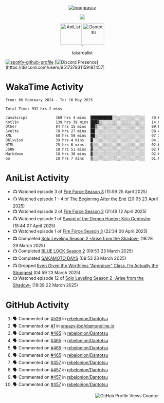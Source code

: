 <div align="center">
<a href="https://github.com/kawarimidoll/typograssy">
    <img alt="typograssy" src="https://typograssy.deno.dev/api?text=%E3%82%B8%E3%83%A7%E3%83%B3%E3%81%A7%E3%81%99%E3%80%82%E3%81%93%E3%82%93%E3%81%AB%E3%81%A1%E3%81%AF%20%20%5E%5E%20sup%20iam%20ibo%20--&&l0=none&l1=82d9d0&l2=027353&l3=038c4c&l4=01402e&bg=none&frame=none&speed=100&comment=">
</a>
</div>
<p align="center">
  <a href="https://skillicons.dev">
    <img src="https://skillicons.dev/icons?i=kotlin,figma,obsidian,androidstudio,vscode,css,html" />
  </a>
</p>

<p align="center">
    <a href="https://anilist.co/user/takarealist112/">
      <img src="https://i.imgur.com/LDvh7Lg.gif" alt="AniList" style="width: 70px; height: auto;">
    </a>
    <a href="https://discord.gg/4HPZ5nAWwM/">
      <img src="https://i.imgur.com/5o3Y9Jb.gif" alt="Dantotsu" style="width: 70px; height: auto;">
    </a>
</p>

<p align="center">
takarealist
</p>

[![spotify-github-profile](https://spotify-github-profile.vercel.app/api/view?uid=216np2gahwfhcjozqmzomew7i&cover_image=true&theme=novatorem&show_offline=true&background_color=121212&interchange=false&bar_color=53b14f&bar_color_cover=true)](https://spotify-github-profile.vercel.app/api/view?uid=216np2gahwfhcjozqmzomew7i&redirect=true)
[![Discord Presence](https://lanyard-profile-readme.vercel.app/api/951737931159187457?theme=dark&bg=Oe1116&animated=false&hideDiscrim=true&borderRadius=30px&idleMessage=currently%20offline...)](https://discord.com/users/951737931159187457)

# WakaTime Activity

<!--START_SECTION:waka-->

```txt
From: 06 February 2024 - To: 16 May 2025

Total Time: 932 hrs 2 mins

JavaScript             369 hrs 4 mins  ██████████░░░░░░░░░░░░░░░   39.60 %
Kotlin                 139 hrs 39 mins ███▓░░░░░░░░░░░░░░░░░░░░░   14.99 %
Other                  84 hrs 15 mins  ██▒░░░░░░░░░░░░░░░░░░░░░░   09.04 %
Svelte                 78 hrs 27 mins  ██░░░░░░░░░░░░░░░░░░░░░░░   08.42 %
XML                    68 hrs 50 mins  ██░░░░░░░░░░░░░░░░░░░░░░░   07.39 %
Oblxvion               39 hrs 4 mins   █░░░░░░░░░░░░░░░░░░░░░░░░   04.19 %
HTML                   25 hrs 6 mins   ▓░░░░░░░░░░░░░░░░░░░░░░░░   02.69 %
JSON                   18 hrs 51 mins  ▓░░░░░░░░░░░░░░░░░░░░░░░░   02.02 %
Markdown               18 hrs 38 mins  ▓░░░░░░░░░░░░░░░░░░░░░░░░   02.00 %
Go                     18 hrs 7 mins   ▒░░░░░░░░░░░░░░░░░░░░░░░░   01.94 %
```

<!--END_SECTION:waka-->

# AniList Activity

<!-- ANILIST_ACTIVITY:start -->

-   📺 Watched episode 3 of [Fire Force Season 3](https://anilist.co/anime/149118) (15:59 25 April 2025)
-   📺 Watched episode 1 - 4 of [The Beginning After the End](https://anilist.co/anime/183161) (20:05 23 April 2025)
-   📺 Watched episode 2 of [Fire Force Season 3](https://anilist.co/anime/149118) (21:49 12 April 2025)
-   📺 Watched episode 1 of [Sword of the Demon Hunter: Kijin Gentosho](https://anilist.co/anime/143598) (18:44 07 April 2025)
-   📺 Watched episode 1 of [Fire Force Season 3](https://anilist.co/anime/149118) (22:34 06 April 2025)
-   📺 Completed [Solo Leveling Season 2 -Arise from the Shadow-](https://anilist.co/anime/176496) (19:28 29 March 2025)
-   📺 Completed [BLUE LOCK Season 2](https://anilist.co/anime/163146) (09:53 23 March 2025)
-   📺 Completed [SAKAMOTO DAYS](https://anilist.co/anime/177709) (09:53 23 March 2025)
-   📺 Dropped [Even Given the Worthless “Appraiser” Class, I’m Actually the Strongest](https://anilist.co/anime/178548) (04:59 23 March 2025)
-   📺 Watched episode 12 of [Solo Leveling Season 2 -Arise from the Shadow-](https://anilist.co/anime/176496) (18:39 22 March 2025)

<!-- ANILIST_ACTIVITY:end -->

# GitHub Activity

<!--START_SECTION:activity-->

1. 🗣 Commented on [#526](https://github.com/rebelonion/Dantotsu/pull/526#issuecomment-2481012390) in [rebelonion/Dantotsu](https://github.com/rebelonion/Dantotsu)
2. 🗣 Commented on [#1](https://github.com/sneazy-ibo/diamondline.io/issues/1#issuecomment-2411269955) in [sneazy-ibo/diamondline.io](https://github.com/sneazy-ibo/diamondline.io)
3. 🗣 Commented on [#485](https://github.com/rebelonion/Dantotsu/issues/485#issuecomment-2374839206) in [rebelonion/Dantotsu](https://github.com/rebelonion/Dantotsu)
4. 🗣 Commented on [#465](https://github.com/rebelonion/Dantotsu/issues/465#issuecomment-2257555066) in [rebelonion/Dantotsu](https://github.com/rebelonion/Dantotsu)
5. 🗣 Commented on [#465](https://github.com/rebelonion/Dantotsu/issues/465#issuecomment-2257389149) in [rebelonion/Dantotsu](https://github.com/rebelonion/Dantotsu)
6. 🗣 Commented on [#465](https://github.com/rebelonion/Dantotsu/issues/465#issuecomment-2257388359) in [rebelonion/Dantotsu](https://github.com/rebelonion/Dantotsu)
7. 🗣 Commented on [#457](https://github.com/rebelonion/Dantotsu/issues/457#issuecomment-2256121324) in [rebelonion/Dantotsu](https://github.com/rebelonion/Dantotsu)
8. 🗣 Commented on [#457](https://github.com/rebelonion/Dantotsu/issues/457#issuecomment-2256120426) in [rebelonion/Dantotsu](https://github.com/rebelonion/Dantotsu)
9. 🗣 Commented on [#457](https://github.com/rebelonion/Dantotsu/issues/457#issuecomment-2256119951) in [rebelonion/Dantotsu](https://github.com/rebelonion/Dantotsu)
10. 🗣 Commented on [#457](https://github.com/rebelonion/Dantotsu/issues/457#issuecomment-2256116300) in [rebelonion/Dantotsu](https://github.com/rebelonion/Dantotsu)
<!--END_SECTION:activity-->

<div align="right">
    <img src="https://komarev.com/ghpvc/?username=sneazy-ibo&color=ff6e00&label=Counter&abbreviated=true" alt="GitHub Profile Views Counter">
</div>
